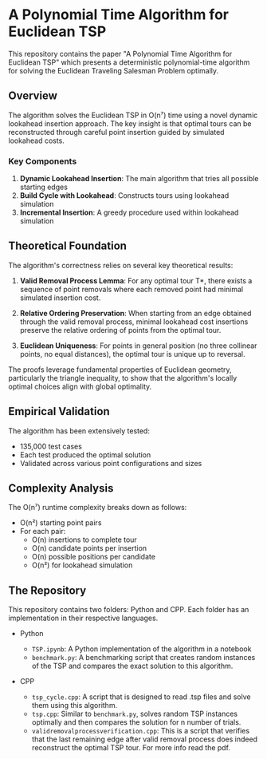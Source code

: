 # A Polynomial Time Algorithm for Euclidean TSP

This repository contains the paper "A Polynomial Time Algorithm for Euclidean TSP" which presents a deterministic polynomial-time algorithm for solving the Euclidean Traveling Salesman Problem optimally.

## Overview

The algorithm solves the Euclidean TSP in O(n⁷) time using a novel dynamic lookahead insertion approach. The key insight is that optimal tours can be reconstructed through careful point insertion guided by simulated lookahead costs.

### Key Components

1. **Dynamic Lookahead Insertion**: The main algorithm that tries all possible starting edges
2. **Build Cycle with Lookahead**: Constructs tours using lookahead simulation
3. **Incremental Insertion**: A greedy procedure used within lookahead simulation

## Theoretical Foundation

The algorithm's correctness relies on several key theoretical results:

1. **Valid Removal Process Lemma**: For any optimal tour T*, there exists a sequence of point removals where each removed point had minimal simulated insertion cost.

2. **Relative Ordering Preservation**: When starting from an edge obtained through the valid removal process, minimal lookahead cost insertions preserve the relative ordering of points from the optimal tour.

3. **Euclidean Uniqueness**: For points in general position (no three collinear points, no equal distances), the optimal tour is unique up to reversal.

The proofs leverage fundamental properties of Euclidean geometry, particularly the triangle inequality, to show that the algorithm's locally optimal choices align with global optimality.

## Empirical Validation

The algorithm has been extensively tested:
- 135,000 test cases
- Each test produced the optimal solution
- Validated across various point configurations and sizes

## Complexity Analysis

The O(n⁷) runtime complexity breaks down as follows:
- O(n²) starting point pairs
- For each pair:
  - O(n) insertions to complete tour
  - O(n) candidate points per insertion
  - O(n) possible positions per candidate
  - O(n²) for lookahead simulation

## The Repository

This repository contains two folders: Python and CPP. Each folder has an implementation in their respective languages.

- Python
	- `TSP.ipynb`: A Python implementation of the algorithm in a notebook
	- `benchmark.py`: A benchmarking script that creates random instances of the TSP and compares the exact solution to this algorithm.

- CPP
	- `tsp_cycle.cpp`: A script that is designed to read .tsp files and solve them using this algorithm.
	- `tsp.cpp`: Similar to `benchmark.py`, solves random TSP instances optimally and then compares the solution for n number of trials.
	- `validremovalprocessverification.cpp`: This is a script that verifies that the last remaining edge after valid removal process does indeed reconstruct the optimal TSP tour. For more info read the pdf. 